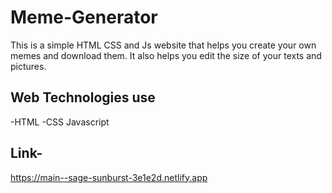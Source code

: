 # Meme-Generator
This is a simple HTML CSS and Js website that helps you create your own memes and download them. It also helps you edit the size of your texts and pictures.

## Web Technologies use
-HTML
-CSS
Javascript

## Link-
https://main--sage-sunburst-3e1e2d.netlify.app
